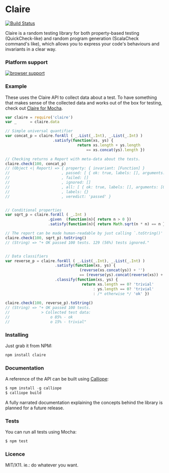 Claire
======

[![Build Status](https://travis-ci.org/killdream/claire.png)](https://travis-ci.org/killdream/claire)

Claire is a random testing library for both property-based testing
(QuickCheck-like) and random program generation (ScalaCheck command's
like), which allows you to express your code's behaviours and invariants
in a clear way.

### Platform support

[![browser support](http://ci.testling.com/killdream/claire.png)](http://ci.testling.com/killdream/claire)


### Example 

These uses the Claire API to collect data about a test. To have something that
makes sense of the collected data and works out of the box for testing, check
out [Claire for Mocha][claire-mocha].

```js
var claire = require('claire')
var _      = claire.data

// Simple universal quantifier
var concat_p = claire.forAll ( _.List(_.Int), _.List(_.Int) )
                     .satisfy(function(xs, ys) {
                                return xs.length + ys.length
                                    == xs.concat(ys).length })

// Checking returns a Report with meta-data about the tests.
claire.check(100, concat_p)
// (Object <| Report) => { property: { invariant: [Function] }
//                       , passed: [ { ok: true, labels: [], arguments: [Object] }, ... ]
//                       , failed: []
//                       , ignored: []
//                       , all: [ { ok: true, labels: [], arguments: [Object] }, ... ]
//                       , labels: {}
//                       , veredict: 'passed' }


// Conditional properties
var sqrt_p = claire.forAll ( _.Int )
                   .given  (function(n){ return n > 0 })
                   .satisfy(function(n){ return Math.sqrt(n * n) == n })

// The report can be made human-readable by just calling `.toString()'
claire.check(100, sqrt_p).toString()
// (String) => "+ OK passed 100 tests. 129 (56%) tests ignored."


// Data classifiers
var reverse_p = claire.forAll ( _.List(_.Int), _.List(_.Int) )
                      .satisfy(function(xs, ys) {
                                 (reverse(xs.concat(ys)) + '')
                                 == (reverse(ys).concat(reverse(xs)) + '') })
                      .classify(function(xs, ys) {
                                  return xs.length == 0? 'trivial'
                                       : ys.length == 0? 'trivial'
                                       : /* otherwise */ 'ok' })
                                       
claire.check(100, reverse_p).toString()
// (String) => "+ OK passed 100 tests. 
//              > Collected test data:
//                  o 85% - ok
//                  o 15% - trivial"
```


### Installing

Just grab it from NPM:

```js
npm install claire
```


### Documentation

A reference of the API can be built using [Calliope][]:

```js
$ npm install -g calliope
$ calliope build
```

A fully narrated documentation explaining the concepts behind the
library is planned for a future release.


### Tests

You can run all tests using Mocha:

```js
$ npm test
```


### Licence

MIT/X11. ie.: do whatever you want.


[claire-mocha]: http://github.com/killdream/claire-mocha.git
[Calliope]: http://github.com/killdream/calliope.git
